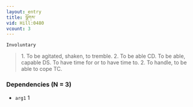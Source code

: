 ```yaml
---
layout: entry
title: ལྕོགས་
vid: Hill:0480
vcount: 3
---
```

`Involuntary` 
> 1\.
 To be agitated, shaken, to tremble\.
 2\.
 To be able CD\.
 To be able, capable DS\.
 To have time for or to have time to\.
 2\.
 To handle, to be able to cope TC\.

### Dependencies (N = 3)
* `arg1` 1



